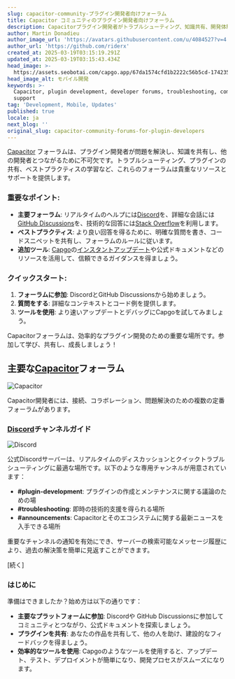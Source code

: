 ```yaml
---
slug: capacitor-community-プラグイン開発者向けフォーラム
title: Capacitor コミュニティのプラグイン開発者向けフォーラム
description: Capacitorプラグイン開発者がトラブルシューティング、知識共有、開発体験の向上を行うための必須フォーラムをご紹介します。
author: Martin Donadieu
author_image_url: 'https://avatars.githubusercontent.com/u/4084527?v=4'
author_url: 'https://github.com/riderx'
created_at: 2025-03-19T03:15:19.291Z
updated_at: 2025-03-19T03:15:43.434Z
head_image: >-
  https://assets.seobotai.com/capgo.app/67da1574cfd1b2222c56b5cd-1742354143434.jpg
head_image_alt: モバイル開発
keywords: >-
  Capacitor, plugin development, developer forums, troubleshooting, community
  support
tag: 'Development, Mobile, Updates'
published: true
locale: ja
next_blog: ''
original_slug: capacitor-community-forums-for-plugin-developers
---
```

[Capacitor](https://capacitorjs.com/) フォーラムは、プラグイン開発者が問題を解決し、知識を共有し、他の開発者とつながるために不可欠です。トラブルシューティング、プラグインの共有、ベストプラクティスの学習など、これらのフォーラムは貴重なリソースとサポートを提供します。

### 重要なポイント:

-   **主要フォーラム**: リアルタイムのヘルプには[Discord](https://ionic.io/blog/announcing-official-ionic-discord-server)を、詳細な会話には[GitHub Discussions](https://github.com/ionic-team/capacitor/discussions)を、技術的な回答には[Stack Overflow](https://stackoverflow.com/questions/tagged/capacitor)を利用します。
-   **ベストプラクティス**: より良い回答を得るために、明確な質問を書き、コードスニペットを共有し、フォーラムのルールに従います。
-   **追加ツール**: [Capgo](https://capgo.app/)の[インスタントアップデート](https://capgo.app/plugins/capacitor-updater/)や公式ドキュメントなどのリソースを活用して、信頼できるガイダンスを得ましょう。

### クイックスタート:

1.  **フォーラムに参加**: DiscordとGitHub Discussionsから始めましょう。
2.  **質問をする**: 詳細なコンテキストとコード例を提供します。
3.  **ツールを使用**: より速いアップデートとデバッグにCapgoを試してみましょう。

Capacitorフォーラムは、効率的なプラグイン開発のための重要な場所です。参加して学び、共有し、成長しましょう！

## 主要な[Capacitor](https://capacitorjs.com/)フォーラム

![Capacitor](https://mars-images.imgix.net/seobot/screenshots/capacitorjs.com-4c1a6a7e452082d30f5bff9840b00b7d-2025-03-19.jpg?auto=compress)

Capacitor開発者には、接続、コラボレーション、問題解決のための複数の定番フォーラムがあります。

### [Discord](https://ionic.io/blog/announcing-official-ionic-discord-server)チャンネルガイド

![Discord](https://mars-images.imgix.net/seobot/screenshots/ionic.io-731d02617347fde57eccb2bd555c6e2e-2025-03-19.jpg?auto=compress)

公式Discordサーバーは、リアルタイムのディスカッションとクイックトラブルシューティングに最適な場所です。以下のような専用チャンネルが用意されています：

-   **#plugin-development**: プラグインの作成とメンテナンスに関する議論のための場
-   **#troubleshooting**: 即時の技術的支援を得られる場所
-   **#announcements**: Capacitorとそのエコシステムに関する最新ニュースを入手できる場所

重要なチャンネルの通知を有効にでき、サーバーの検索可能なメッセージ履歴により、過去の解決策を簡単に見返すことができます。

[続く]

### はじめに

準備はできましたか？始め方は以下の通りです：

-   **主要なプラットフォームに参加**: Discordや GitHub Discussionsに参加してコミュニティとつながり、公式ドキュメントを探索しましょう。
-   **プラグインを共有**: あなたの作品を共有して、他の人を助け、建設的なフィードバックを得ましょう。
-   **効率的なツールを使用**: Capgoのようなツールを使用すると、アップデート、テスト、デプロイメントが簡単になり、開発プロセスがスムーズになります。
